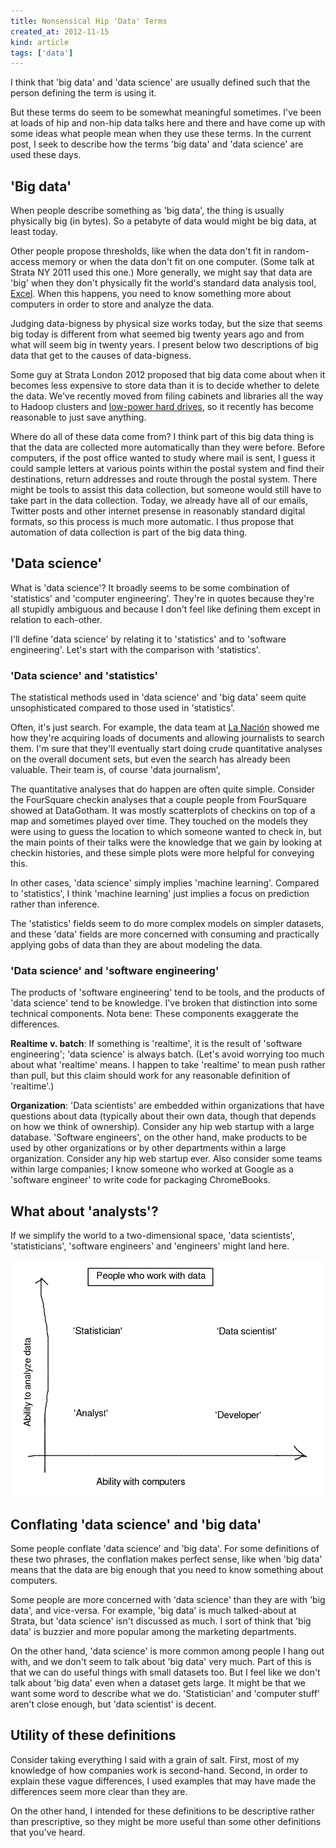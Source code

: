 ```yaml
---
title: Nonsensical Hip 'Data' Terms
created_at: 2012-11-15
kind: article
tags: ['data']
---
```

I think that 'big data' and 'data science' are usually defined such that the
person defining the term is using it.

But these terms do seem to be somewhat meaningful sometimes. I've been at loads
of hip and non-hip data talks here and there and have come up with some ideas
what people mean when they use these terms. In the current post, I seek to
describe how the terms 'big data' and 'data science' are used these days.

## 'Big data'
When people describe something as 'big data', the thing is usually physically
big (in bytes). So a petabyte of data would might be big data, at least today.

Other people propose thresholds, like when the data don't fit in random-access
memory or when the data don't fit on one computer. (Some talk at Strata NY 2011
used this one.) More generally, we might say that data are 'big' when they
don't physically fit the world's standard data analysis tool, [Excel](http://blog.scraperwiki.com/2012/07/31/do-all-analysts-use-excel/).
When this happens, you need to know something more about computers in order to
store and analyze the data.

Judging data-bigness by physical size works today, but the size that seems big
today is different from what seemed big twenty years ago and from what will
seem big in twenty years. I present below two descriptions of big data that
get to the causes of data-bigness.

Some guy at Strata London 2012 proposed that big data come about when it
becomes less expensive to store data than it is to decide whether to delete
the data. We've recently moved from filing cabinets and libraries all the
way to Hadoop clusters and
[low-power hard drives](http://aws.amazon.com/glacier/), so it recently has
become reasonable to just save anything.

Where do all of these data come from? I think part of this big data thing is
that the data are collected more automatically than they were before. Before
computers, if the post office wanted to study where mail is sent, I guess it
could sample letters at various points within the postal system and find their
destinations, return addresses and route through the postal system. There
might be tools to assist this data collection, but someone would still have
to take part in the data collection. Today, we already have all of our emails,
Twitter posts and other internet presense in reasonably standard digital
formats, so this process is much more automatic. I thus propose that automation
of data collection is part of the big data thing.

## 'Data science'
What is 'data science'? It broadly seems to be some combination of 'statistics'
and 'computer engineering'. They're in quotes because they're all stupidly
ambiguous and because I don't feel like defining them except in relation to
each-other.

I'll define 'data science' by relating it to 'statistics' and to 'software
engineering'. Let's start with the comparison with 'statistics'.

### 'Data science' and 'statistics'
The statistical methods used in 'data science' and 'big data' seem quite
unsophisticated compared to those used in 'statistics'.

Often, it's just search. For example, the data team at [La Nación](http://www.lanacion.com.ar)
showed me how they're acquiring loads of documents and allowing journalists to
search them. I'm sure that they'll eventually start doing crude quantitative
analyses on the overall document sets, but even the search has already been
valuable. Their team is, of course 'data journalism', 

The quantitative analyses that do happen are often quite simple. Consider
the FourSquare checkin analyses that a couple people from FourSquare showed at
DataGotham. It was mostly scatterplots of checkins on top of a map and
sometimes played over time. They touched on the models they were using to
guess the location to which someone wanted to check in, but the main points of
their talks were the knowledge that we gain by looking at checkin histories,
and these simple plots were more helpful for conveying this.

In other cases, 'data science' simply implies 'machine learning'. Compared to
'statistics', I think 'machine learning' just implies a focus on prediction
rather than inference.

The 'statistics' fields seem to do more complex models on simpler datasets,
and these 'data' fields are more concerned with consuming and practically
applying gobs of data than they are about modeling the data.

### 'Data science' and 'software engineering'
The products of 'software engineering' tend to be tools, and the products of
'data science' tend to be knowledge. I've broken that distinction into some
technical components. Nota bene: These components exaggerate the differences.

**Realtime v. batch**: If something is 'realtime', it is the result of
'software engineering'; 'data science' is always batch. (Let's avoid worrying
too much about what 'realtime' means. I happen to take 'realtime' to mean push
rather than pull, but this claim should work for any reasonable definition of
'realtime'.)

**Organization**: 'Data scientists' are embedded within organizations that have
questions about data (typically about their own data, though that depends on
how we think of ownership). Consider any hip web startup with a large database.
'Software engineers', on the other hand, make products to be used by other
organizations or by other departments within a large organization. Consider
any hip web startup ever. Also consider some teams within large companies; I
know someone who worked at Google as a 'software engineer' to write code for
packaging ChromeBooks.

## What about 'analysts'?
If we simplify the world to a two-dimensional space, 'data scientists',
'statisticians', 'software engineers' and 'engineers' might land here.

![Plot of the four professions' abilities with analysis and abilities with computers](data-people.png)

## Conflating 'data science' and 'big data'
Some people conflate 'data science' and 'big data'. For some definitions of
these two phrases, the conflation makes perfect sense, like when 'big data'
means that the data are big enough that you need to know something about
computers.

Some people are more concerned with 'data science' than they are with 'big
data', and vice-versa. For example, 'big data' is much talked-about at Strata,
but 'data science' isn't discussed as much. I sort of think that 'big data'
is buzzier and more popular among the marketing departments.

On the other hand, 'data science' is more common among people I hang out with,
and we don't seem to talk about 'big data' very much. Part of this is that we
can do useful things with small datasets too. But I feel like we don't talk
about 'big data' even when a dataset gets large. It might be that we want some
word to describe what we do. 'Statistician' and 'computer stuff' aren't close
enough, but 'data scientist' is decent.

## Utility of these definitions
Consider taking everything I said with a grain of salt. First, most of my
knowledge of how companies work is second-hand. Second, in order to explain
these vague differences, I used examples that may have made the differences
seem more clear than they are.

On the other hand, I intended for these definitions to be descriptive rather
than prescriptive, so they might be more useful than some other definitions
that you've heard.
